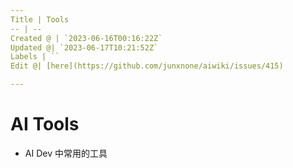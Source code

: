 ```yaml
---
Title | Tools
-- | --
Created @ | `2023-06-16T00:16:22Z`
Updated @| `2023-06-17T10:21:52Z`
Labels | ``
Edit @| [here](https://github.com/junxnone/aiwiki/issues/415)

---
```

# AI Tools
- AI Dev 中常用的工具
